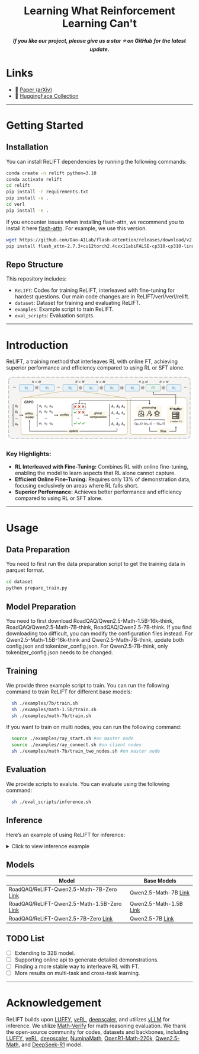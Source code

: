<h1 align="center"> Learning What Reinforcement Learning Can't</h1>

<h5 align="center"> If you like our project, please give us a star ⭐ on GitHub for the latest update.</h5>

# Links

- 📜 [Paper (arXiv)]()  
- 🤗 [HuggingFace Collection](https://huggingface.co/collections/RoadQAQ/relift-684535e199a909cad16d8b05)

---

# Getting Started

## Installation

You can install ReLIFT dependencies by running the following commands:
```bash
conda create -n relift python=3.10
conda activate relift
cd relift
pip install -r requirements.txt
pip install -e .
cd verl
pip install -e .
```

If you encounter issues when installing flash-attn, we recommend you to install it here 
[flash-attn](https://github.com/Dao-AILab/flash-attention/releases/tag/v2.7.3). For example, we use this version. 
```bash
wget https://github.com/Dao-AILab/flash-attention/releases/download/v2.7.3/flash_attn-2.7.3+cu12torch2.4cxx11abiFALSE-cp310-cp310-linux_x86_64.whl
pip install flash_attn-2.7.3+cu12torch2.4cxx11abiFALSE-cp310-cp310-linux_x86_64.whl
```

## Repo Structure

This repository includes:

- `ReLIFT`: Codes for training ReLIFT, interleaved with fine-tuning for hardest questions. Our main code changes are in ReLIFT/verl/verl/relift.
- `dataset`: Dataset for training and evaluating ReLIFT. 
- `examples`: Example script to train ReLIFT.
- `eval_scripts`: Evaluation scripts.

---

# Introduction

ReLIFT, a training method that interleaves RL with online FT, achieving superior performance and efficiency compared to using RL or SFT alone.

![overview](./figures/framework.png)

### Key Highlights:
- **RL Interleaved with Fine-Tuning:** Combines RL with online fine-tuning, enabling the model to learn aspects that RL alone cannot capture.
- **Efficient Online Fine-Tuning:** Requires only 13% of demonstration data, focusing exclusively on areas where RL falls short.
- **Superior Performance:** Achieves better performance and efficiency compared to using RL or SFT alone.

---

# Usage

## Data Preparation
You need to first run the data preparation script to get the training data in parquet format.
```bash
cd dataset
python prepare_train.py
```

## Model Preparation
You need to first download RoadQAQ/Qwen2.5-Math-1.5B-16k-think, RoadQAQ/Qwen2.5-Math-7B-think, RoadQAQ/Qwen2.5-7B-think. If you find downloading too difficult, you can modify the configuration files instead. For Qwen2.5-Math-1.5B-16k-think and Qwen2.5-Math-7B-think, update both config.json and tokenizer_config.json. For Qwen2.5-7B-think, only tokenizer_config.json needs to be changed.


## Training
We provide three example script to train. You can run the following command to train ReLIFT for different base models:

```bash
  sh ./examples/7b/train.sh
  sh ./examples/math-1.5b/train.sh
  sh ./examples/math-7b/train.sh
```

If you want to train on multi nodes, you can run the following command:

```bash
  source ./examples/ray_start.sh #on master node
  source ./examples/ray_connect.sh #on client nodes
  sh ./examples/math-7b/train_two_nodes.sh #on master node
```

## Evaluation
We provide scripts to evalute. You can evaluate using the following command:

```bash
  sh ./eval_scripts/inference.sh
```


## Inference

Here’s an example of using ReLIFT for inference:

<details>
<summary>Click to view inference example</summary>

```python
from transformers import AutoTokenizer
from vllm import LLM, SamplingParams

model_path="RoadQAQ/ReLIFT-Qwen2.5-Math-7B-Zero"

question = "which number is larger? 9.11 or 9.9?"

tokenizer = AutoTokenizer.from_pretrained(model_path)
messages = [{"role": "user", "content": question}]
chat = tokenizer.apply_chat_template(messages, tokenize=False, add_generation_prompt=True)

llm = LLM(model=model_path)
params = SamplingParams(temperature=0.6, max_tokens=8192)
outputs = llm.generate([chat], params)
print(outputs[0].outputs[0].text)
```

</details>


## Models

| **Model** | **Base Models** |
|-----------|----------------|
| RoadQAQ/ReLIFT-Qwen2.5-Math-7B-Zero  [Link](https://huggingface.co/RoadQAQ/ReLIFT-Qwen2.5-Math-7B-Zero) | Qwen2.5-Math-7B  [Link](https://huggingface.co/RoadQAQ/Qwen2.5-Math-7B-16k-think) |
| RoadQAQ/ReLIFT-Qwen2.5-Math-1.5B-Zero  [Link](https://huggingface.co/RoadQAQ/ReLIFT-Qwen2.5-Math-1.5B-Zero) | Qwen2.5-Math-1.5B  [Link](https://huggingface.co/RoadQAQ/Qwen2.5-Math-1.5B-16k-think) |
| RoadQAQ/ReLIFT-Qwen2.5-7B-Zero  [Link](https://huggingface.co/RoadQAQ/ReLIFT-Qwen2.5-7B-Zero) | Qwen2.5-7B  [Link](https://huggingface.co/RoadQAQ/Qwen2.5-7B-think) |

## TODO List
- [ ] Extending to 32B model.
- [ ] Supporting online api to generate detailed demonstrations.
- [ ] Finding a more stable way to interleave RL with FT.
- [ ] More results on multi-task and cross-task learning.

---

# Acknowledgement

ReLIFT builds upon [LUFFY](https://github.com/ElliottYan/LUFFY), [veRL](https://github.com/volcengine/verl), [deepscaler](https://github.com/agentica-project/rllm), and utilizes [vLLM](https://github.com/vllm-project/vllm) for inference. We utilize [Math-Verify](https://github.com/huggingface/Math-Verify) for math reasoning evaluation. We thank the open-source community for codes, datasets and backbones, including [LUFFY](https://github.com/ElliottYan/LUFFY), [veRL](https://github.com/volcengine/verl), [deepscaler](https://github.com/agentica-project/rllm), [NuminaMath](https://huggingface.co/datasets/AI-MO/NuminaMath-CoT), [OpenR1-Math-220k](https://huggingface.co/datasets/open-r1/OpenR1-Math-220k), [Qwen2.5-Math](https://github.com/QwenLM/Qwen2.5-Math), and [DeepSeek-R1](https://github.com/deepseek-ai/deepseek-r1) model. 


